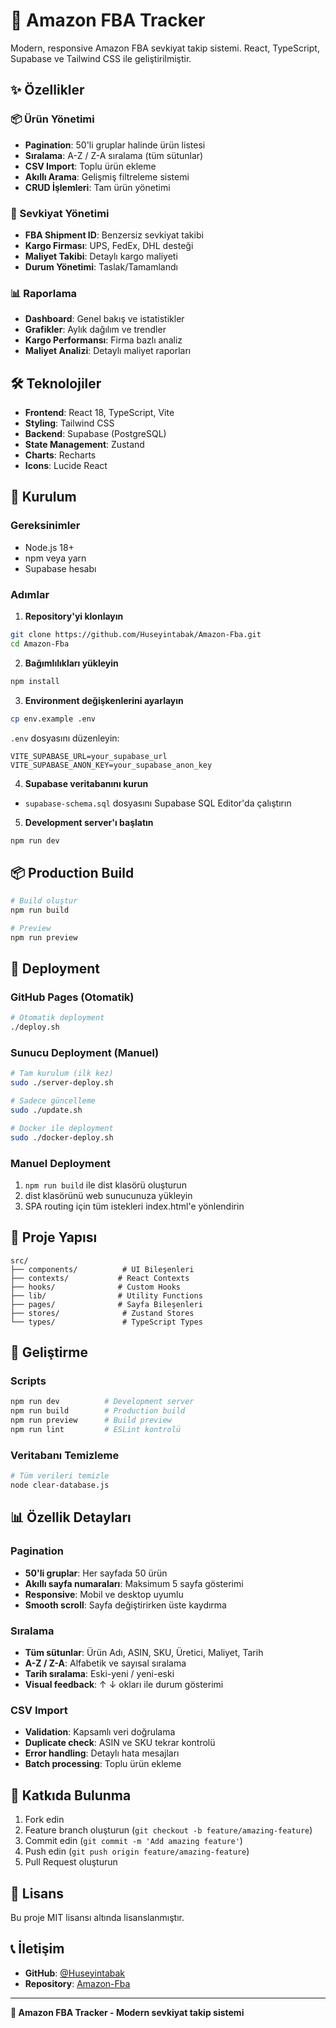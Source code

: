 # 🚚 Amazon FBA Tracker

Modern, responsive Amazon FBA sevkiyat takip sistemi. React, TypeScript, Supabase ve Tailwind CSS ile geliştirilmiştir.

## ✨ Özellikler

### 📦 Ürün Yönetimi
- **Pagination**: 50'li gruplar halinde ürün listesi
- **Sıralama**: A-Z / Z-A sıralama (tüm sütunlar)
- **CSV Import**: Toplu ürün ekleme
- **Akıllı Arama**: Gelişmiş filtreleme sistemi
- **CRUD İşlemleri**: Tam ürün yönetimi

### 🚚 Sevkiyat Yönetimi
- **FBA Shipment ID**: Benzersiz sevkiyat takibi
- **Kargo Firması**: UPS, FedEx, DHL desteği
- **Maliyet Takibi**: Detaylı kargo maliyeti
- **Durum Yönetimi**: Taslak/Tamamlandı

### 📊 Raporlama
- **Dashboard**: Genel bakış ve istatistikler
- **Grafikler**: Aylık dağılım ve trendler
- **Kargo Performansı**: Firma bazlı analiz
- **Maliyet Analizi**: Detaylı maliyet raporları

## 🛠️ Teknolojiler

- **Frontend**: React 18, TypeScript, Vite
- **Styling**: Tailwind CSS
- **Backend**: Supabase (PostgreSQL)
- **State Management**: Zustand
- **Charts**: Recharts
- **Icons**: Lucide React

## 🚀 Kurulum

### Gereksinimler
- Node.js 18+
- npm veya yarn
- Supabase hesabı

### Adımlar

1. **Repository'yi klonlayın**
```bash
git clone https://github.com/Huseyintabak/Amazon-Fba.git
cd Amazon-Fba
```

2. **Bağımlılıkları yükleyin**
```bash
npm install
```

3. **Environment değişkenlerini ayarlayın**
```bash
cp env.example .env
```

`.env` dosyasını düzenleyin:
```env
VITE_SUPABASE_URL=your_supabase_url
VITE_SUPABASE_ANON_KEY=your_supabase_anon_key
```

4. **Supabase veritabanını kurun**
- `supabase-schema.sql` dosyasını Supabase SQL Editor'da çalıştırın

5. **Development server'ı başlatın**
```bash
npm run dev
```

## 📦 Production Build

```bash
# Build oluştur
npm run build

# Preview
npm run preview
```

## 🚀 Deployment

### GitHub Pages (Otomatik)
```bash
# Otomatik deployment
./deploy.sh
```

### Sunucu Deployment (Manuel)
```bash
# Tam kurulum (ilk kez)
sudo ./server-deploy.sh

# Sadece güncelleme
sudo ./update.sh

# Docker ile deployment
sudo ./docker-deploy.sh
```

### Manuel Deployment
1. `npm run build` ile dist klasörü oluşturun
2. dist klasörünü web sunucunuza yükleyin
3. SPA routing için tüm istekleri index.html'e yönlendirin

## 📁 Proje Yapısı

```
src/
├── components/          # UI Bileşenleri
├── contexts/           # React Contexts
├── hooks/              # Custom Hooks
├── lib/                # Utility Functions
├── pages/              # Sayfa Bileşenleri
├── stores/              # Zustand Stores
└── types/               # TypeScript Types
```

## 🔧 Geliştirme

### Scripts
```bash
npm run dev          # Development server
npm run build        # Production build
npm run preview      # Build preview
npm run lint         # ESLint kontrolü
```

### Veritabanı Temizleme
```bash
# Tüm verileri temizle
node clear-database.js
```

## 📊 Özellik Detayları

### Pagination
- **50'li gruplar**: Her sayfada 50 ürün
- **Akıllı sayfa numaraları**: Maksimum 5 sayfa gösterimi
- **Responsive**: Mobil ve desktop uyumlu
- **Smooth scroll**: Sayfa değiştirirken üste kaydırma

### Sıralama
- **Tüm sütunlar**: Ürün Adı, ASIN, SKU, Üretici, Maliyet, Tarih
- **A-Z / Z-A**: Alfabetik ve sayısal sıralama
- **Tarih sıralama**: Eski-yeni / yeni-eski
- **Visual feedback**: ↑ ↓ okları ile durum gösterimi

### CSV Import
- **Validation**: Kapsamlı veri doğrulama
- **Duplicate check**: ASIN ve SKU tekrar kontrolü
- **Error handling**: Detaylı hata mesajları
- **Batch processing**: Toplu ürün ekleme

## 🤝 Katkıda Bulunma

1. Fork edin
2. Feature branch oluşturun (`git checkout -b feature/amazing-feature`)
3. Commit edin (`git commit -m 'Add amazing feature'`)
4. Push edin (`git push origin feature/amazing-feature`)
5. Pull Request oluşturun

## 📄 Lisans

Bu proje MIT lisansı altında lisanslanmıştır.

## 📞 İletişim

- **GitHub**: [@Huseyintabak](https://github.com/Huseyintabak)
- **Repository**: [Amazon-Fba](https://github.com/Huseyintabak/Amazon-Fba)

---

**🚀 Amazon FBA Tracker - Modern sevkiyat takip sistemi**